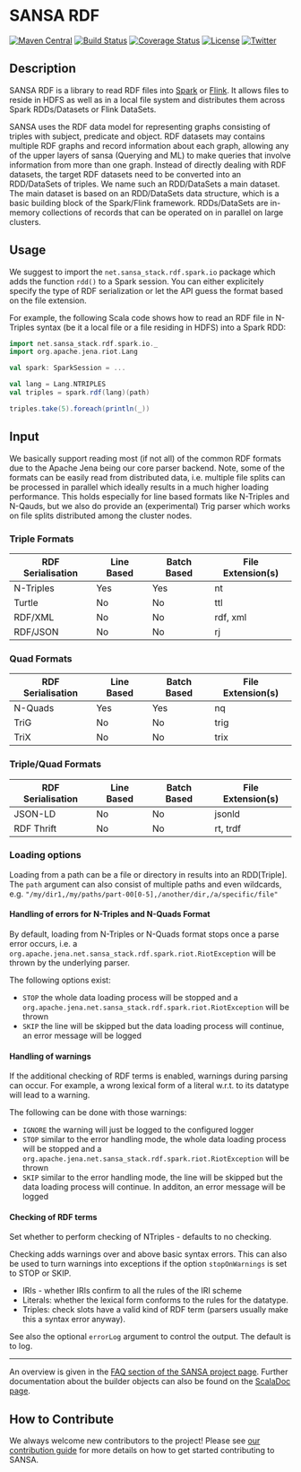# SANSA RDF
[![Maven Central](https://maven-badges.herokuapp.com/maven-central/net.sansa-stack/sansa-rdf-parent_2.11/badge.svg)](https://maven-badges.herokuapp.com/maven-central/net.sansa-stack/sansa-rdf-parent_2.11)
[![Build Status](https://ci.aksw.org/jenkins/job/SANSA%20RDF/job/develop/badge/icon)](https://ci.aksw.org/jenkins/job/SANSA%20RDF/job/develop/)
[![Coverage Status](https://coveralls.io/repos/github/SANSA-Stack/SANSA-RDF/badge.svg?branch=develop)](https://coveralls.io/github/SANSA-Stack/SANSA-RDF?branch=develop)
[![License](https://img.shields.io/badge/License-Apache%202.0-blue.svg)](https://opensource.org/licenses/Apache-2.0)
[![Twitter](https://img.shields.io/twitter/follow/SANSA_Stack.svg?style=social)](https://twitter.com/SANSA_Stack)

## Description
SANSA RDF is a library to read RDF files into [Spark](https://spark.apache.org) or [Flink](https://flink.apache.org). It allows files to reside in HDFS as well as in a local file system and distributes them across Spark RDDs/Datasets or Flink DataSets.


SANSA uses the RDF data model for representing graphs consisting of triples with subject, predicate and object. RDF datasets may contains multiple RDF graphs and record information about each graph, allowing any of the upper layers of sansa (Querying and ML) to make queries that involve information from more than one graph. Instead of directly dealing with RDF datasets, the target RDF datasets need to be converted into an RDD/DataSets of triples. We name such an RDD/DataSets a main dataset. The main dataset is based on an RDD/DataSets data structure, which is a basic building block of the Spark/Flink framework. RDDs/DataSets are in-memory collections of records that can be operated on in parallel on large clusters.

## Usage

We suggest to import the `net.sansa_stack.rdf.spark.io` package which adds the function `rdd()` to a Spark session. You can either explicitely specify the type of RDF serialization or let the API guess the format based on the file extension. 

For example, the following Scala code shows how to read an RDF file in N-Triples syntax (be it a local file or a file residing in HDFS) into a Spark RDD:
```scala
import net.sansa_stack.rdf.spark.io._
import org.apache.jena.riot.Lang

val spark: SparkSession = ...

val lang = Lang.NTRIPLES
val triples = spark.rdf(lang)(path)

triples.take(5).foreach(println(_))
```

## Input
We basically support reading most (if not all) of the common RDF formats due to the Apache Jena being our core parser backend. Note, some of the formats can be easily read from distributed data, i.e. multiple file splits can be processed in parallel which ideally results in a much higher loading performance. This holds especially for line based formats like N-Triples and N-Qauds, but we also do provide an (experimental) Trig parser which works on file splits distributed among the cluster nodes.

### Triple Formats

| RDF Serialisation  | Line Based  | Batch Based  | File Extension(s) |
|--------------------|-------------|--------------|-------------------|
| N-Triples           | Yes         | Yes          | nt                |
| Turtle             | No          | No           | ttl               |
| RDF/XML            | No          | No           | rdf, xml          |
| RDF/JSON           | No          | No           | rj                |

### Quad Formats

| RDF Serialisation  | Line Based  | Batch Based  | File Extension(s) |
|--------------------|-------------|--------------|------------|
| N-Quads             | Yes         | Yes          | nq        |
| TriG               | No          | No           | trig        |
| TriX               | No          | No           | trix        |

### Triple/Quad Formats

| RDF Serialisation  | Line Based  | Batch Based  | File Extension(s) |
|--------------------|-------------|--------------|------------|
| JSON-LD            | No          | No           | jsonld        |
| RDF Thrift         | No          | No           | rt, trdf        |

### Loading options
Loading from a path can be a file or directory in results into an RDD[Triple].
The `path` argument can also consist of multiple paths
and even wildcards, e.g.
`"/my/dir1,/my/paths/part-00[0-5],/another/dir,/a/specific/file"`

#### Handling of errors for N-Triples and N-Quads Format

By default, loading from N-Triples or N-Quads format stops once a parse error occurs, i.e. a `org.apache.jena.net.sansa_stack.rdf.spark.riot.RiotException` will be thrown by the underlying parser.

The following options exist:
- `STOP` the whole data loading process will be stopped and a `org.apache.jena.net.sansa_stack.rdf.spark.riot.RiotException` will be thrown
- `SKIP` the line will be skipped but the data loading process will continue, an error message will be logged

#### Handling of warnings

If the additional checking of RDF terms is enabled, warnings during parsing can occur. For example,
a wrong lexical form of a literal w.r.t. to its datatype will lead to a warning.

The following can be done with those warnings:
- `IGNORE` the warning will just be logged to the configured logger
- `STOP` similar to the error handling mode, the whole data loading process will be stopped and a
`org.apache.jena.net.sansa_stack.rdf.spark.riot.RiotException` will be thrown
- `SKIP` similar to the error handling mode, the line will be skipped but the data loading process will continue. 
In additon, an error message will be logged


#### Checking of RDF terms
Set whether to perform checking of NTriples - defaults to no checking.

Checking adds warnings over and above basic syntax errors.
This can also be used to turn warnings into exceptions if the option `stopOnWarnings` is set to STOP or SKIP.

- IRIs - whether IRIs confirm to all the rules of the IRI scheme
- Literals: whether the lexical form conforms to the rules for the datatype.
- Triples: check slots have a valid kind of RDF term (parsers usually make this a syntax error anyway).


See also the optional `errorLog` argument to control the output. The default is to log.

---
An overview is given in the [FAQ section of the SANSA project page](http://sansa-stack.net/faq/#rdf-processing). 
Further documentation about the builder objects can also be found on the [ScalaDoc page](http://sansa-stack.net/scaladocs/).

## How to Contribute
We always welcome new contributors to the project! Please see [our contribution guide](http://sansa-stack.net/contributing-to-sansa/) for more details on how to get started contributing to SANSA.

